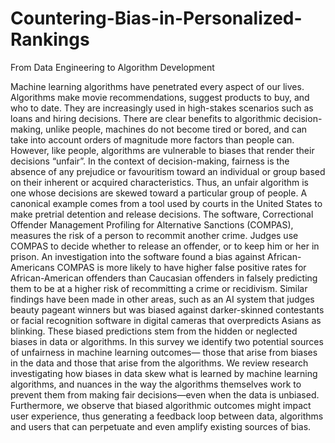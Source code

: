 # Countering-Bias-in-Personalized-Rankings
From Data Engineering to Algorithm Development


Machine learning algorithms have penetrated every aspect of our lives. Algorithms make movie recommendations, suggest products to buy, and who to date. They are increasingly used in high-stakes scenarios such as loans and hiring decisions. There are clear benefits to algorithmic decision-making, unlike people, machines do not become tired or bored, and can take into account orders of magnitude more factors than people can. However, like people, algorithms are vulnerable to biases that render their decisions “unfair”. In the context of decision-making, fairness is the absence of any prejudice or favouritism toward an individual or group based on their inherent or acquired characteristics.
Thus, an unfair algorithm is one whose decisions are skewed toward a particular group of people. A canonical example comes from a tool used by courts in the United States to make pretrial detention and release decisions. The software, Correctional Offender Management Profiling for Alternative Sanctions (COMPAS), measures the risk of a person to recommit another crime. Judges use COMPAS to decide whether to release an offender, or to keep him or her in prison. An investigation into the software found a bias against African-Americans
COMPAS is more likely to have higher false positive rates for African-American offenders than Caucasian offenders in falsely predicting them to be at a higher risk of recommitting a crime or recidivism. Similar findings have been made in other areas, such as an AI system that judges beauty pageant winners but was biased against darker-skinned contestants or facial recognition software in digital cameras that overpredicts Asians as blinking. These biased predictions stem from the hidden or neglected biases in data or algorithms.
In this survey we identify two potential sources of unfairness in machine learning outcomes— those that arise from biases in the data and those that arise from the algorithms. We review research investigating how biases in data skew what is learned by machine learning algorithms, and nuances in the way the algorithms themselves work to prevent them from making fair decisions—even when the data is unbiased. Furthermore, we observe that biased algorithmic outcomes might impact user experience, thus generating a feedback loop between data, algorithms and users that can perpetuate and even amplify existing sources of bias.
